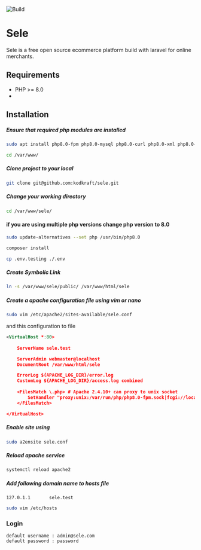 ![Build](https://github.com/kodkraft/sele/workflows/Build/badge.svg)
# Sele
Sele is a free open source ecommerce platform build with laravel for online merchants. 

## Requirements

* PHP >= 8.0
* 


## Installation
##### Ensure that required php modules are installed
```bash
sudo apt install php8.0-fpm php8.0-mysql php8.0-curl php8.0-xml php8.0-mbstring
```
```bash
cd /var/www/
```
##### Clone project to your local
```bash
git clone git@github.com:kodkraft/sele.git
```
##### Change your working directory
```bash
cd /var/www/sele/
```
#### if you are using multiple php versions change php version to 8.0
```bash
sudo update-alternatives --set php /usr/bin/php8.0
```
```bash
composer install
```
```bash
cp .env.testing ./.env
```



##### Create Symbolic Link
```bash
ln -s /var/www/sele/public/ /var/www/html/sele
```
##### Create a apache configuration file using vim or nano
```bash 
sudo vim /etc/apache2/sites-available/sele.conf
```
and this configuration to file
```xml
<VirtualHost *:80>
	
	ServerName sele.test

	ServerAdmin webmaster@localhost
	DocumentRoot /var/www/html/sele

	ErrorLog ${APACHE_LOG_DIR}/error.log
	CustomLog ${APACHE_LOG_DIR}/access.log combined
	
	<FilesMatch \.php> # Apache 2.4.10+ can proxy to unix socket 
        SetHandler "proxy:unix:/var/run/php/php8.0-fpm.sock|fcgi://localhost/" 
    </FilesMatch> 

</VirtualHost>
```
##### Enable site using
```bash
sudo a2ensite sele.conf
```
##### Reload apache service
```bash
systemctl reload apache2
```
##### Add following domain name to **hosts** file
```
127.0.1.1       sele.test
```
```bash
sudo vim /etc/hosts
```

### Login
```
default username : admin@sele.com
default password : password
```
